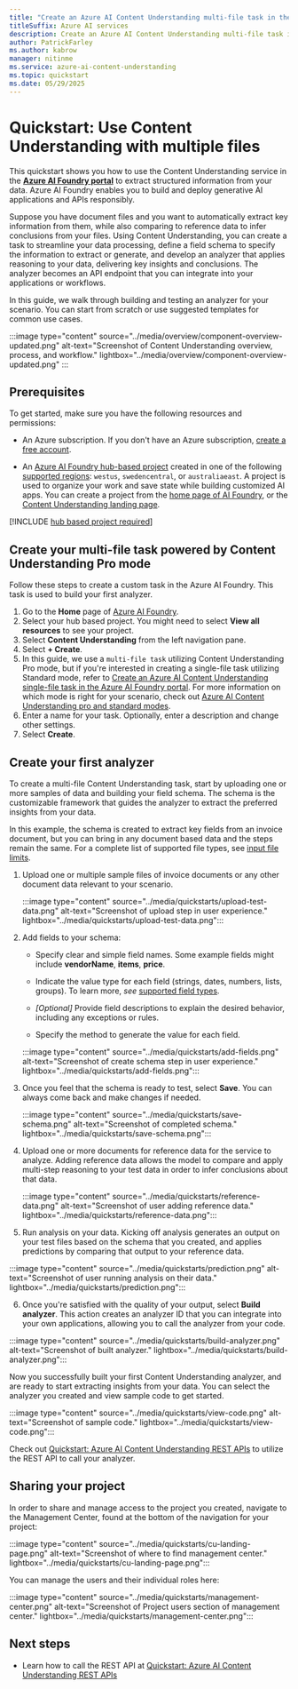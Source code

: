 ```yaml
---
title: "Create an Azure AI Content Understanding multi-file task in the Azure AI Foundry portal"
titleSuffix: Azure AI services
description: Create an Azure AI Content Understanding multi-file task in the Azure AI Foundry portal
author: PatrickFarley 
ms.author: kabrow
manager: nitinme
ms.service: azure-ai-content-understanding
ms.topic: quickstart
ms.date: 05/29/2025
---
```


# Quickstart: Use Content Understanding with multiple files

This quickstart shows you how to use the Content Understanding service in the [**Azure AI Foundry portal**](https://ai.azure.com/explore/aiservices/vision/contentunderstanding) to extract structured information from your data. Azure AI Foundry enables you to build and deploy generative AI applications and APIs responsibly.

Suppose you have document files and you want to automatically extract key information from them, while also comparing to reference data to infer conclusions from your files. Using Content Understanding, you can create a task to streamline your data processing, define a field schema to specify the information to extract or generate, and develop an analyzer that applies reasoning to your data, delivering key insights and conclusions. The analyzer becomes an API endpoint that you can integrate into your applications or workflows.

In this guide, we walk through building and testing an analyzer for your scenario. You can start from scratch or use suggested templates for common use cases.

:::image type="content" source="../media/overview/component-overview-updated.png" alt-text="Screenshot of Content Understanding overview, process, and workflow." lightbox="../media/overview/component-overview-updated.png" :::

## Prerequisites

To get started, make sure you have the following resources and permissions:

* An Azure subscription. If you don't have an Azure subscription, [create a free account](https://azure.microsoft.com/pricing/purchase-options/azure-account?cid=msft_learn).

* An [Azure AI Foundry hub-based project](../../../ai-foundry/how-to/create-projects.md) created in one of the following [supported regions](../service-limits.md): `westus`, `swedencentral`, or `australiaeast`. A project is used to organize your work and save state while building customized AI apps. You can create a project from the [home page of AI Foundry](https://aka.ms/foundry-home-page), or the [Content Understanding landing page](https://aka.ms/cu-landing).

[!INCLUDE [hub based project required](../../../ai-foundry/includes/uses-hub-only.md)]

## Create your multi-file task powered by Content Understanding Pro mode

Follow these steps to create a custom task in the Azure AI Foundry. This task is used to build your first analyzer.

1. Go to the **Home** page of [Azure AI Foundry](https://ai.azure.com/?cid=learnDocs).
1. Select your hub based project. You might need to select **View all resources** to see your project.
1. Select **Content Understanding** from the left navigation pane.
1. Select **+ Create**.
2. In this guide, we use a `multi-file task` utilizing Content Understanding Pro mode, but if you're interested in creating a single-file task utilizing Standard mode, refer to [Create an Azure AI Content Understanding single-file task in the Azure AI Foundry portal](./use-ai-foundry.md). For more information on which mode is right for your scenario, check out [Azure AI Content Understanding pro and standard modes](../concepts/standard-pro-modes.md).
1. Enter a name for your task. Optionally, enter a description and change other settings.
1. Select **Create**.

## Create your first analyzer

To create a multi-file Content Understanding task, start by uploading one or more samples of data and building your field schema. The schema is the customizable framework that guides the analyzer to extract the preferred insights from your data.

In this example, the schema is created to extract key fields from an invoice document, but you can bring in any document based data and the steps remain the same. For a complete list of supported file types, see [input file limits](../service-limits.md#input-file-limits).

1. Upload one or multiple sample files of invoice documents or any other document data relevant to your scenario.

   :::image type="content" source="../media/quickstarts/upload-test-data.png" alt-text="Screenshot of upload step in user experience." lightbox="../media/quickstarts/upload-test-data.png":::

2. Add fields to your schema:

    * Specify clear and simple field names. Some example fields might include **vendorName**, **items**, **price**.

    * Indicate the value type for each field (strings, dates, numbers, lists, groups). To learn more, *see* [supported field types](../service-limits.md#field-schema-limits).

    * *[Optional]* Provide field descriptions to explain the desired behavior, including any exceptions or rules.

    * Specify the method to generate the value for each field.

   :::image type="content" source="../media/quickstarts/add-fields.png" alt-text="Screenshot of create schema step in user experience." lightbox="../media/quickstarts/add-fields.png":::


3. Once you feel that the schema is ready to test, select **Save**. You can always come back and make changes if needed.

   :::image type="content" source="../media/quickstarts/save-schema.png" alt-text="Screenshot of completed schema."  lightbox="../media/quickstarts/save-schema.png":::

4. Upload one or more documents for reference data for the service to analyze. Adding reference data allows the model to compare and apply multi-step reasoning to your test data in order to infer conclusions about that data.

   :::image type="content" source="../media/quickstarts/reference-data.png" alt-text="Screenshot of user adding reference data." lightbox="../media/quickstarts/reference-data.png":::

5.  Run analysis on your data. Kicking off analysis generates an output on your test files based on the schema that you created, and applies predictions by comparing that output to your reference data.

   :::image type="content" source="../media/quickstarts/prediction.png" alt-text="Screenshot of user running analysis on their data." lightbox="../media/quickstarts/prediction.png":::

6.  Once you're satisfied with the quality of your output, select **Build analyzer**. This action creates an analyzer ID that you can integrate into your own applications, allowing you to call the analyzer from your code.

   :::image type="content" source="../media/quickstarts/build-analyzer.png" alt-text="Screenshot of built analyzer." lightbox="../media/quickstarts/build-analyzer.png":::

Now you successfully built your first Content Understanding analyzer, and are ready to start extracting insights from your data. You can select the analyzer you created and view sample code to get started.

   :::image type="content" source="../media/quickstarts/view-code.png" alt-text="Screenshot of sample code." lightbox="../media/quickstarts/view-code.png":::

Check out [Quickstart: Azure AI Content Understanding REST APIs](./use-rest-api.md) to utilize the REST API to call your analyzer.


## Sharing your project

In order to share and manage access to the project you created, navigate to the Management Center, found at the bottom of the navigation for your project:

  :::image type="content" source="../media/quickstarts/cu-landing-page.png" alt-text="Screenshot of where to find management center." lightbox="../media/quickstarts/cu-landing-page.png":::


You can manage the users and their individual roles here:

   :::image type="content" source="../media/quickstarts/management-center.png" alt-text="Screenshot of Project users section of management center." lightbox="../media/quickstarts/management-center.png":::

## Next steps

 * Learn how to call the REST API at [Quickstart: Azure AI Content Understanding REST APIs](./use-rest-api.md)
